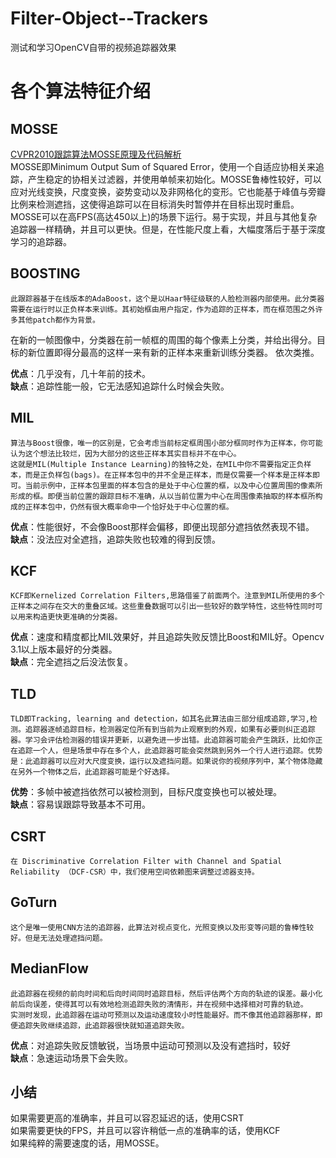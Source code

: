 # Filter-Object--Trackers
测试和学习OpenCV自带的视频追踪器效果
# 各个算法特征介绍
## MOSSE
[CVPR2010跟踪算法MOSSE原理及代码解析](https://blog.csdn.net/qq_17783559/article/details/82254996)  
	MOSSE即Minimum Output Sum of Squared Error，使用一个自适应协相关来追踪，产生稳定的协相关过滤器，并使用单帧来初始化。MOSSE鲁棒性较好，可以应对光线变换，尺度变换，姿势变动以及非网格化的变形。它也能基于峰值与旁瓣比例来检测遮挡，这使得追踪可以在目标消失时暂停并在目标出现时重启。MOSSE可以在高FPS(高达450以上)的场景下运行。易于实现，并且与其他复杂追踪器一样精确，并且可以更快。但是，在性能尺度上看，大幅度落后于基于深度学习的追踪器。  

## BOOSTING
	此跟踪器基于在线版本的AdaBoost，这个是以Haar特征级联的人脸检测器内部使用。此分类器需要在运行时以正负样本来训练。其初始框由用户指定，作为追踪的正样本，而在框范围之外许多其他patch都作为背景。
在新的一帧图像中，分类器在前一帧框的周围的每个像素上分类，并给出得分。目标的新位置即得分最高的这样一来有新的正样本来重新训练分类器。
依次类推。  

**优点**：几乎没有，几十年前的技术。   
**缺点**：追踪性能一般，它无法感知追踪什么时候会失败。   
## MIL
	算法与Boost很像，唯一的区别是，它会考虑当前标定框周围小部分框同时作为正样本，你可能认为这个想法比较烂，因为大部分的这些正样本其实目标并不在中心。  
	这就是MIL(Multiple Instance Learning)的独特之处，在MIL中你不需要指定正负样本，而是正负样包(bags)。在正样本包中的并不全是正样本，而是仅需要一个样本是正样本即可。当前示例中，正样本包里面的样本包含的是处于中心位置的框，以及中心位置周围的像素所形成的框。即便当前位置的跟踪目标不准确，从以当前位置为中心在周围像素抽取的样本框所构成的正样本包中，仍然有很大概率命中一个恰好处于中心位置的框。  
**优点**：性能很好，不会像Boost那样会偏移，即便出现部分遮挡依然表现不错。   
**缺点**：没法应对全遮挡，追踪失败也较难的得到反馈。   
## KCF
	KCF即Kernelized Correlation Filters,思路借鉴了前面两个。注意到MIL所使用的多个正样本之间存在交大的重叠区域。这些重叠数据可以引出一些较好的数学特性，这些特性同时可以用来构造更快更准确的分类器。  

**优点**：速度和精度都比MIL效果好，并且追踪失败反馈比Boost和MIL好。Opencv 3.1以上版本最好的分类器。  
**缺点**：完全遮挡之后没法恢复。
## TLD
	TLD即Tracking, learning and detection，如其名此算法由三部分组成追踪,学习,检测。追踪器逐帧追踪目标，检测器定位所有到当前为止观察到的外观，如果有必要则纠正追踪器。学习会评估检测器的错误并更新，以避免进一步出错。此追踪器可能会产生跳跃，比如你正在追踪一个人，但是场景中存在多个人，此追踪器可能会突然跳到另外一个行人进行追踪。优势是：此追踪器可以应对大尺度变换，运行以及遮挡问题。如果说你的视频序列中，某个物体隐藏在另外一个物体之后，此追踪器可能是个好选择。  
**优势**：多帧中被遮挡依然可以被检测到，目标尺度变换也可以被处理。  
**缺点**：容易误跟踪导致基本不可用。
## CSRT
	在 Discriminative Correlation Filter with Channel and Spatial Reliability （DCF-CSR）中，我们使用空间依赖图来调整过滤器支持。
## GoTurn
	这个是唯一使用CNN方法的追踪器，此算法对视点变化，光照变换以及形变等问题的鲁棒性较好。但是无法处理遮挡问题。
## MedianFlow
	此追踪器在视频的前向时间和后向时间同时追踪目标，然后评估两个方向的轨迹的误差。最小化前后向误差，使得其可以有效地检测追踪失败的清情形，并在视频中选择相对可靠的轨迹。  
	实测时发现，此追踪器在运动可预测以及运动速度较小时性能最好。而不像其他追踪器那样，即便追踪失败继续追踪，此追踪器很快就知道追踪失败。  
**优点**：对追踪失败反馈敏锐，当场景中运动可预测以及没有遮挡时，较好  
**缺点**：急速运动场景下会失败。
## 小结
如果需要更高的准确率，并且可以容忍延迟的话，使用CSRT  
如果需要更快的FPS，并且可以容许稍低一点的准确率的话，使用KCF  
如果纯粹的需要速度的话，用MOSSE。  


